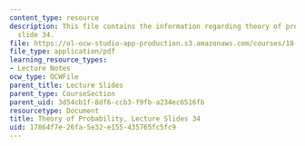 ```yaml
---
content_type: resource
description: This file contains the information regarding theory of probability, lecture
  slide 34.
file: https://ol-ocw-studio-app-production.s3.amazonaws.com/courses/18-175-theory-of-probability-spring-2014/17864f7e26fa5e32e155435765fc5fc9_MIT18_175S14_Lecture34.pdf
file_type: application/pdf
learning_resource_types:
- Lecture Notes
ocw_type: OCWFile
parent_title: Lecture Slides
parent_type: CourseSection
parent_uid: 3d54cb1f-8df6-ccb3-f9fb-a234ec6516fb
resourcetype: Document
title: Theory of Probability, Lecture Slides 34
uid: 17864f7e-26fa-5e32-e155-435765fc5fc9
---
```

